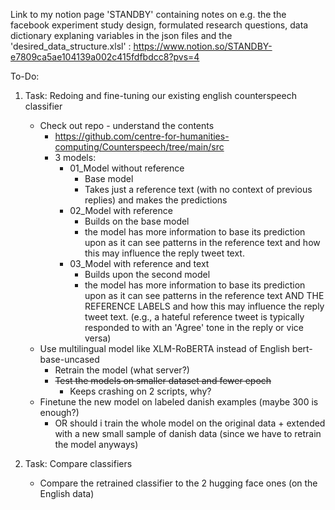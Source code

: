 Link to my notion page 'STANDBY' containing notes on e.g. the the facebook experiment study design, formulated research questions, data dictionary explaning variables in the json files and the 'desired_data_structure.xlsl'  : https://www.notion.so/STANDBY-e7809ca5ae104139a002c415fdfbdcc8?pvs=4 


To-Do:

1. Task: Redoing and fine-tuning our existing english counterspeech classifier 
    - Check out repo - understand the contents
        - https://github.com/centre-for-humanities-computing/Counterspeech/tree/main/src
        - 3 models:
            - 01_Model without reference
                - Base model
                - Takes just a reference text (with no context of previous replies) and makes the predictions
            - 02_Model with reference
                - Builds on the base model
                - the model has more information to base its prediction upon as it can see patterns in the reference text and how this may influence the reply tweet text.
            - 03_Model with reference and text
                - Builds upon the second model
                - the model has more information to base its prediction upon as it can see patterns in the reference text AND THE REFERENCE LABELS and how this may influence the reply tweet text. (e.g., a hateful reference tweet is typically responded to with an 'Agree' tone in the reply or vice versa)
    - Use multilingual model like XLM-RoBERTA instead of English bert-base-uncased
        - Retrain the model (what server?)
        - ~~Test the models on smaller dataset and fewer epoch~~
            - Keeps crashing on 2 scripts, why?
    - Finetune the new model on labeled danish examples (maybe 300 is enough?)
        - OR should i train the whole model on the original data + extended with a new small sample of danish data (since we have to retrain the model anyways)
    
2. Task: Compare classifiers 
    - Compare the retrained classifier to the 2 hugging face ones (on the English data)
